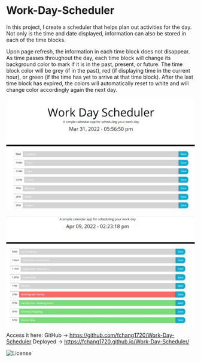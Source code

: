 # Work-Day-Scheduler

In this project, I create a scheduler that helps plan out activities for the day.
Not only is the time and date displayed, information can also be stored in each of the time blocks.

Upon page refresh, the information in each time block does not disappear. As time passes throughout the day, each time block will change its background color to mark if it is in the past, present, or future. The time block color will be grey (if in the past), red (if displaying time in the current hour), or green (if the time has yet to arrive at that time block). After the last time block has expired, the colors will automatically reset to white and will change color accordingly again the next day. 

![Here is a screenshot of my project in action](./assets/Work%20Day%20Scheduler.jpg)

![Here is another screenshot](./assets/Planner%20screenshot.jpg)

Access it here:
GitHub -> https://github.com/fchang1720/Work-Day-Scheduler
Deployed -> https://fchang1720.github.io/Work-Day-Scheduler/

![License](https://img.shields.io/badge/License-MIT-yellowgreen)